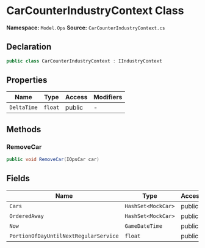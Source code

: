 # CarCounterIndustryContext Class

**Namespace:** `Model.Ops`
**Source:** `CarCounterIndustryContext.cs`

## Declaration

```csharp
public class CarCounterIndustryContext : IIndustryContext
```

## Properties

| Name | Type | Access | Modifiers |
|------|------|--------|-----------|
| `DeltaTime` | `float` | public | - |

## Methods

### RemoveCar

```csharp
public void RemoveCar(IOpsCar car)
```

## Fields

| Name | Type | Access | Modifiers |
|------|------|--------|-----------|
| `Cars` | `HashSet<MockCar>` | public | - |
| `OrderedAway` | `HashSet<MockCar>` | public | `readonly` |
| `Now` | `GameDateTime` | public | - |
| `PortionOfDayUntilNextRegularService` | `float` | public | - |

